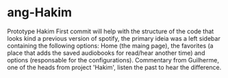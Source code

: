 # ang-Hakim
Prototype Hakim
First commit will help with the structure of the code that looks kind a previous version of spotify, the primary ideia was a left sidebar containing the following options: Home (the maing page), the favorites (a place that adds the saved audiobooks for read/hear another time) and options (responsable for the configurations).
Commentary from Guilherme, one of the heads from project 'Hakim', listen the past to hear the difference.
